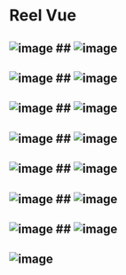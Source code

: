 # Reel Vue

## ![image](https://github.com/user-attachments/assets/8ef19d05-09e1-4434-a973-0a6d59dc2a12) ## ![image](https://github.com/user-attachments/assets/68992644-f8ef-47a8-9e6e-007b37796a30) 
## ![image](https://github.com/user-attachments/assets/69f41994-3b9c-4c0d-8b2c-bbf9ff6cbd2d) ## ![image](https://github.com/user-attachments/assets/8311a331-4782-42ff-8fcc-effcae0376fa) 
## ![image](https://github.com/user-attachments/assets/93e5dc32-1f39-4d0a-8986-940b059413ff) ## ![image](https://github.com/user-attachments/assets/07a3acbb-49ae-4afd-bbdb-548f33b2304f)
## ![image](https://github.com/user-attachments/assets/12d4456d-71b5-4234-af24-8d21a1185bd2) ## ![image](https://github.com/user-attachments/assets/567623ed-6158-4401-b76a-98029bed019e)
## ![image](https://github.com/user-attachments/assets/86773958-e165-4271-9598-20957bb8552d) ## ![image](https://github.com/user-attachments/assets/98c8f7e0-835a-4710-83b4-f05d3c86d86f)
## ![image](https://github.com/user-attachments/assets/35a3cd7d-e425-434b-bc10-294c3ddd559e) ## ![image](https://github.com/user-attachments/assets/aa9e1c0e-5414-40e9-8933-69c8bbb8b949)
## ![image](https://github.com/user-attachments/assets/fb30fa48-f470-4104-bcff-2136405cf654) ## ![image](https://github.com/user-attachments/assets/f4b593ec-3378-4fe1-a67e-2a089e48263c)
## ![image](https://github.com/user-attachments/assets/bd813c8b-ada8-496b-848b-38dcad3a3da7)








